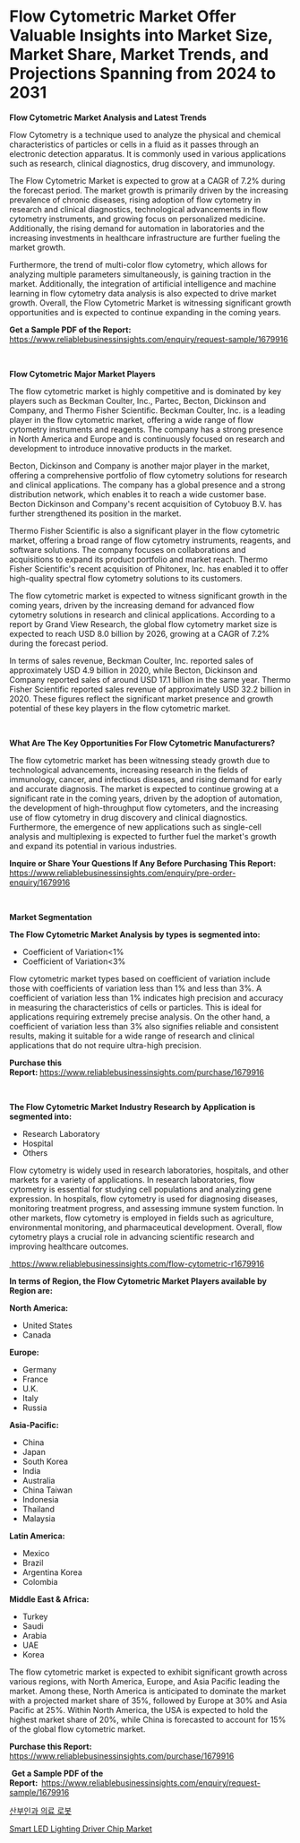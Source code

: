 <p><h1>Flow Cytometric Market Offer Valuable Insights into Market Size, Market Share, Market Trends, and Projections Spanning from 2024 to 2031</h1></p><p><strong>Flow Cytometric Market Analysis and Latest Trends</strong></p>
<p><p>Flow Cytometry is a technique used to analyze the physical and chemical characteristics of particles or cells in a fluid as it passes through an electronic detection apparatus. It is commonly used in various applications such as research, clinical diagnostics, drug discovery, and immunology.</p><p>The Flow Cytometric Market is expected to grow at a CAGR of 7.2% during the forecast period. The market growth is primarily driven by the increasing prevalence of chronic diseases, rising adoption of flow cytometry in research and clinical diagnostics, technological advancements in flow cytometry instruments, and growing focus on personalized medicine. Additionally, the rising demand for automation in laboratories and the increasing investments in healthcare infrastructure are further fueling the market growth.</p><p>Furthermore, the trend of multi-color flow cytometry, which allows for analyzing multiple parameters simultaneously, is gaining traction in the market. Additionally, the integration of artificial intelligence and machine learning in flow cytometry data analysis is also expected to drive market growth. Overall, the Flow Cytometric Market is witnessing significant growth opportunities and is expected to continue expanding in the coming years.</p></p>
<p><strong>Get a Sample PDF of the Report:&nbsp;</strong> <a href="https://www.reliablebusinessinsights.com/enquiry/request-sample/1679916">https://www.reliablebusinessinsights.com/enquiry/request-sample/1679916</a></p>
<p>&nbsp;</p>
<p><strong>Flow Cytometric Major Market Players</strong></p>
<p><p>The flow cytometric market is highly competitive and is dominated by key players such as Beckman Coulter, Inc., Partec, Becton, Dickinson and Company, and Thermo Fisher Scientific. Beckman Coulter, Inc. is a leading player in the flow cytometric market, offering a wide range of flow cytometry instruments and reagents. The company has a strong presence in North America and Europe and is continuously focused on research and development to introduce innovative products in the market.</p><p>Becton, Dickinson and Company is another major player in the market, offering a comprehensive portfolio of flow cytometry solutions for research and clinical applications. The company has a global presence and a strong distribution network, which enables it to reach a wide customer base. Becton Dickinson and Company's recent acquisition of Cytobuoy B.V. has further strengthened its position in the market.</p><p>Thermo Fisher Scientific is also a significant player in the flow cytometric market, offering a broad range of flow cytometry instruments, reagents, and software solutions. The company focuses on collaborations and acquisitions to expand its product portfolio and market reach. Thermo Fisher Scientific's recent acquisition of Phitonex, Inc. has enabled it to offer high-quality spectral flow cytometry solutions to its customers.</p><p>The flow cytometric market is expected to witness significant growth in the coming years, driven by the increasing demand for advanced flow cytometry solutions in research and clinical applications. According to a report by Grand View Research, the global flow cytometry market size is expected to reach USD 8.0 billion by 2026, growing at a CAGR of 7.2% during the forecast period.</p><p>In terms of sales revenue, Beckman Coulter, Inc. reported sales of approximately USD 4.9 billion in 2020, while Becton, Dickinson and Company reported sales of around USD 17.1 billion in the same year. Thermo Fisher Scientific reported sales revenue of approximately USD 32.2 billion in 2020. These figures reflect the significant market presence and growth potential of these key players in the flow cytometric market.</p></p>
<p>&nbsp;</p>
<p><strong>What Are The Key Opportunities For Flow Cytometric Manufacturers?</strong></p>
<p><p>The flow cytometric market has been witnessing steady growth due to technological advancements, increasing research in the fields of immunology, cancer, and infectious diseases, and rising demand for early and accurate diagnosis. The market is expected to continue growing at a significant rate in the coming years, driven by the adoption of automation, the development of high-throughput flow cytometers, and the increasing use of flow cytometry in drug discovery and clinical diagnostics. Furthermore, the emergence of new applications such as single-cell analysis and multiplexing is expected to further fuel the market's growth and expand its potential in various industries.</p></p>
<p><strong>Inquire or Share Your Questions If Any Before Purchasing This Report:</strong> <a href="https://www.reliablebusinessinsights.com/enquiry/pre-order-enquiry/1679916">https://www.reliablebusinessinsights.com/enquiry/pre-order-enquiry/1679916</a></p>
<p>&nbsp;</p>
<p><strong>Market Segmentation</strong></p>
<p><strong>The Flow Cytometric Market Analysis by types is segmented into:</strong></p>
<p><ul><li>Coefficient of Variation<1%</li><li>Coefficient of Variation<3%</li></ul></p>
<p><p>Flow cytometric market types based on coefficient of variation include those with coefficients of variation less than 1% and less than 3%. A coefficient of variation less than 1% indicates high precision and accuracy in measuring the characteristics of cells or particles. This is ideal for applications requiring extremely precise analysis. On the other hand, a coefficient of variation less than 3% also signifies reliable and consistent results, making it suitable for a wide range of research and clinical applications that do not require ultra-high precision.</p></p>
<p><strong>Purchase this Report:&nbsp;</strong><a href="https://www.reliablebusinessinsights.com/purchase/1679916">https://www.reliablebusinessinsights.com/purchase/1679916</a></p>
<p>&nbsp;</p>
<p><strong>The Flow Cytometric Market Industry Research by Application is segmented into:</strong></p>
<p><ul><li>Research Laboratory</li><li>Hospital</li><li>Others</li></ul></p>
<p><p>Flow cytometry is widely used in research laboratories, hospitals, and other markets for a variety of applications. In research laboratories, flow cytometry is essential for studying cell populations and analyzing gene expression. In hospitals, flow cytometry is used for diagnosing diseases, monitoring treatment progress, and assessing immune system function. In other markets, flow cytometry is employed in fields such as agriculture, environmental monitoring, and pharmaceutical development. Overall, flow cytometry plays a crucial role in advancing scientific research and improving healthcare outcomes.</p></p>
<p><a href="https://www.reliablebusinessinsights.com/flow-cytometric-r1679916">&nbsp;https://www.reliablebusinessinsights.com/flow-cytometric-r1679916</a></p>
<p><strong>In terms of Region, the Flow Cytometric Market Players available by Region are:</strong></p>
<p>
    <p> <strong> North America: </strong>
        <ul>
            <li>United States</li>
            <li>Canada</li>
        </ul>
        </p> 
    <p> <strong> Europe: </strong>
        <ul>
            <li>Germany</li>
            <li>France</li>
            <li>U.K.</li>
            <li>Italy</li>
            <li>Russia</li>
        </ul>
        </p> 
    <p> <strong> Asia-Pacific: </strong>
        <ul>
            <li>China</li>
            <li>Japan</li>
            <li>South Korea</li>
            <li>India</li>
            <li>Australia</li>
            <li>China Taiwan</li>
            <li>Indonesia</li>
            <li>Thailand</li>
            <li>Malaysia</li>
        </ul>
        </p> 
    <p> <strong> Latin America: </strong>
        <ul>
            <li>Mexico</li>
            <li>Brazil</li>
            <li>Argentina Korea</li>
            <li>Colombia</li>
        </ul>
        </p> 
    <p> <strong> Middle East & Africa: </strong>
        <ul>
            <li>Turkey</li>
            <li>Saudi</li>
            <li>Arabia</li>
            <li>UAE</li>
            <li>Korea</li>
        </ul>
    </p>
    </p>
<p><p>The flow cytometric market is expected to exhibit significant growth across various regions, with North America, Europe, and Asia Pacific leading the market. Among these, North America is anticipated to dominate the market with a projected market share of 35%, followed by Europe at 30% and Asia Pacific at 25%. Within North America, the USA is expected to hold the highest market share of 20%, while China is forecasted to account for 15% of the global flow cytometric market.</p></p>
<p><strong>Purchase this Report: </strong><a href="https://www.reliablebusinessinsights.com/purchase/1679916">https://www.reliablebusinessinsights.com/purchase/1679916</a></p>
<p>&nbsp;<strong>Get a Sample PDF of the Report:&nbsp;&nbsp;</strong><a href="https://www.reliablebusinessinsights.com/enquiry/request-sample/1679916">https://www.reliablebusinessinsights.com/enquiry/request-sample/1679916</a></p>
<p><strong></strong></p>
<p><p><a href="https://medium.com/@genius6587678/%EC%97%AC%EC%84%B1-%EC%A7%88-%EA%B2%BD%EA%B5%AC%ED%95%99-%EC%8B%9C%EC%9E%A5%EC%9D%98-%EC%9D%98%EB%A3%8C-%EB%A1%9C%EB%B4%87-%EA%B7%9C%EB%AA%A8-cagr-%EB%8F%99%ED%96%A5-2024-2030-d440edfd4868">산부인과 의료 로봇</a></p><p><a href="https://issuu.com/reportprime-2/docs/smart-led-lighting-driver-chip-market-size-2030.pp">Smart LED Lighting Driver Chip Market</a></p></p>